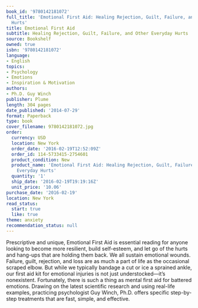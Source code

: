 ```yaml
---
book_id: '9780142181072'
full_title: 'Emotional First Aid: Healing Rejection, Guilt, Failure, and Other Everyday
  Hurts'
title: Emotional First Aid
subtitle: Healing Rejection, Guilt, Failure, and Other Everyday Hurts
source: Bookshelf
owned: true
isbn: '9780142181072'
language:
- English
topics:
- Psychology
- Emotions
- Inspiration & Motivation
authors:
- Ph.D. Guy Winch
publisher: Plume
length: 304 pages
date_published: '2014-07-29'
format: Paperback
type: book
cover_filename: 9780142181072.jpg
order:
  currency: USD
  location: New York
  order_date: '2016-02-19T12:52:09Z'
  order_id: 114-5733415-2754601
  product_condition: New
  product_name: 'Emotional First Aid: Healing Rejection, Guilt, Failure, and Other
    Everyday Hurts'
  quantity: '1'
  ship_date: '2016-02-19T19:19:16Z'
  unit_price: '10.06'
purchase_date: '2016-02-19'
location: New York
read_status:
  start: true
  like: true
theme: anxiety
recommendation_status: null
---
```

Prescriptive and unique, Emotional First Aid is essential reading for anyone looking to become more resilient, build self-esteem, and let go of the hurts and hang-ups that are holding them back.
We all sustain emotional wounds. Failure, guilt, rejection, and loss are as much a part of life as the occasional scraped elbow. But while we typically bandage a cut or ice a sprained ankle, our first aid kit for emotional injuries is not just understocked—it’s nonexistent.
Fortunately, there is such a thing as mental first aid for battered emotions. Drawing on the latest scientific research and using real-life examples, practicing psychologist Guy Winch, Ph.D. offers specific step-by-step treatments that are fast, simple, and effective.
